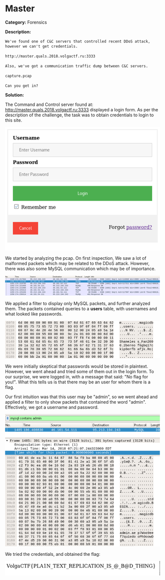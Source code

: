 # Master

**Category:** Forensics

**Description:** 

```
We've found one of C&C servers that controlled recent DDoS attack, however we can't get credentials.

http://master.quals.2018.volgactf.ru:3333

Also, we've got a communication traffic dump between C&C servers.

capture.pcap

Can you get in?
```

**Solution:** 

The Command and Control server found at: http://master.quals.2018.volgactf.ru:3333 displayed a login form. As per the description of the challenge, the task was to obtain credentials to login to this site.

![VolgaCTF2018-Quals-Master](https://github.com/guatitasec/CTF/blob/master/VolgaCTF2018-Quals/images/volgactf2018-master-1.png)

We started by analyzing the pcap. On first inspection, We saw a lot of malformed packets which may be related to the DDoS attack. However, there was also some MySQL communication which may be of importance.

![VolgaCTF2018-Quals-Master](https://github.com/guatitasec/CTF/blob/master/VolgaCTF2018-Quals/images/volgactf2018-master-2.png)

We applied a filter to display only MySQL packets, and further analyzed them. The packets contained queries to a **users** table, with usernames and what looked like passwords.

![VolgaCTF2018-Quals-Master](https://github.com/guatitasec/CTF/blob/master/VolgaCTF2018-Quals/images/volgactf2018-master-3.png)

We were initially skeptical that passwords would be stored in plaintext. However, we went ahead and tried some of them out in the login form. To our surprise, we were logged in, with a message that said: "No flag for you!". What this tells us is that there may be an user for whom there is a flag.

Our first intuition was that this user may be "admin", so we went ahead and applied a filter to only show packets that contained the word "admin". Effectively, we got a username and password.

![VolgaCTF2018-Quals-Master](https://github.com/guatitasec/CTF/blob/master/VolgaCTF2018-Quals/images/volgactf2018-master-4.png)

We tried the credentials, and obtained the flag:

![VolgaCTF2018-Quals-Master](https://github.com/guatitasec/CTF/blob/master/VolgaCTF2018-Quals/images/volgactf2018-master-5.png)

